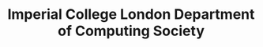 ---
title: "Imperial College London Department of Computing Society"
link: https://docsoc.co.uk/
logo: "imperial_docsoc.png"    # Sponsor Logo stored in `/assets/images/sponsors/<logo>`

# Events sponsored denoted by `<hackday>` and sponsorship amount/resource
events:
  22-london: "Organiser, Venue"
---